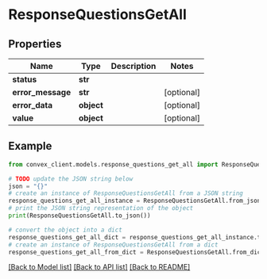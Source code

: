 # ResponseQuestionsGetAll


## Properties

Name | Type | Description | Notes
------------ | ------------- | ------------- | -------------
**status** | **str** |  | 
**error_message** | **str** |  | [optional] 
**error_data** | **object** |  | [optional] 
**value** | **object** |  | [optional] 

## Example

```python
from convex_client.models.response_questions_get_all import ResponseQuestionsGetAll

# TODO update the JSON string below
json = "{}"
# create an instance of ResponseQuestionsGetAll from a JSON string
response_questions_get_all_instance = ResponseQuestionsGetAll.from_json(json)
# print the JSON string representation of the object
print(ResponseQuestionsGetAll.to_json())

# convert the object into a dict
response_questions_get_all_dict = response_questions_get_all_instance.to_dict()
# create an instance of ResponseQuestionsGetAll from a dict
response_questions_get_all_from_dict = ResponseQuestionsGetAll.from_dict(response_questions_get_all_dict)
```
[[Back to Model list]](../README.md#documentation-for-models) [[Back to API list]](../README.md#documentation-for-api-endpoints) [[Back to README]](../README.md)


